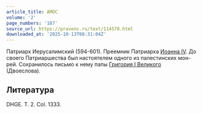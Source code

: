 ```yaml
---
article_title: АМОС
volume: '2'
page_numbers: '187'
source_url: https://pravenc.ru/text/114578.html
downloaded_at: '2025-10-13T08:31:04Z'
---
```


Патриарх Иерусалимский (594-601). Преемник Патриарха [Иоанна IV](<https://pravenc.ru/text/Иоанна IV.html>). До своего Патриаршества был настоятелем одного из палестинских мон-рей. Сохранилось письмо к нему папы [Григория I Великого](<https://pravenc.ru/text/Григорий I Великий.html>) (Двоеслова).

## Литература

DHGE. T. 2. Col. 1333.
